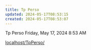 ```yaml
---
title: Tp Perso
updated: 2024-05-17T08:53:15
created: 2024-05-17T08:53:07
---
```


Tp Perso
Friday, May 17, 2024
8:53 AM

[localhost/TpPerso/](http://localhost/TpPerso/)
